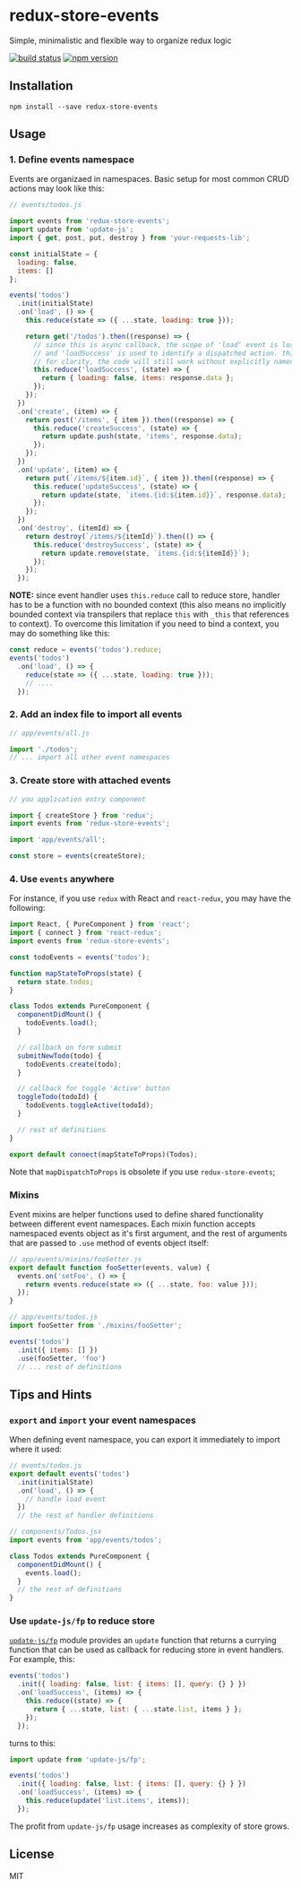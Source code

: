redux-store-events
==================

Simple, minimalistic and flexible way to organize redux logic

[![build status](https://img.shields.io/travis/akuzko/redux-store-events/master.svg?style=flat-square)](https://travis-ci.org/akuzko/redux-store-events)
[![npm version](https://img.shields.io/npm/v/redux-store-events.svg?style=flat-square)](https://www.npmjs.com/package/redux-store-events)

## Installation

```
npm install --save redux-store-events
```

## Usage

### 1. Define events namespace

Events are organizaed in namespaces. Basic setup for most common CRUD actions
may look like this:

```js
// events/todos.js

import events from 'redux-store-events';
import update from 'update-js';
import { get, post, put, destroy } from 'your-requests-lib';

const initialState = {
  loading: false,
  items: []
};

events('todos')
  .init(initialState)
  .on('load', () => {
    this.reduce(state => ({ ...state, loading: true }));

    return get('/todos').then((response) => {
      // since this is async callback, the scope of 'load' event is lost at this point,
      // and 'loadSuccess' is used to identify a dispatched action. this is used purely
      // for clarity, the code will still work without explicitly named action.
      this.reduce('loadSuccess', (state) => {
        return { loading: false, items: response.data };
      });
    });
  })
  .on('create', (item) => {
    return post('/items', { item }).then((response) => {
      this.reduce('createSuccess', (state) => {
        return update.push(state, 'items', response.data);
      });
    });
  })
  .on('update', (item) => {
    return put(`/items/${item.id}`, { item }).then((response) => {
      this.reduce('updateSuccess', (state) => {
        return update(state, `items.{id:${item.id}}`, response.data);
      });
    });
  })
  .on('destroy', (itemId) => {
    return destroy(`/items/${itemId}`).then(() => {
      this.reduce('destroySuccess', (state) => {
        return update.remove(state, `items.{id:${itemId}}`);
      });
    });
  });
```

**NOTE:** since event handler uses `this.reduce` call to reduce store, handler has to
be a function with no bounded context (this also means no implicitly bounded context
via transpilers that replace `this` with `_this` that references to context). To overcome
this limitation if you need to bind a context, you may do something like this:

```js
const reduce = events('todos').reduce;
events('todos')
  .on('load', () => {
    reduce(state => ({ ...state, loading: true }));
    // ....
  });
```

### 2. Add an index file to import all events

```js
// app/events/all.js

import './todos';
// ... import all other event namespaces
```

### 3. Create store with attached events

```js
// you application entry component

import { createStore } from 'redux';
import events from 'redux-store-events';

import 'app/events/all';

const store = events(createStore);
```

### 4. Use `events` anywhere

For instance, if you use `redux` with React and `react-redux`, you may have the following:

```js
import React, { PureComponent } from 'react';
import { connect } from 'react-redux';
import events from 'redux-store-events';

const todoEvents = events('todos');

function mapStateToProps(state) {
  return state.todos;
}

class Todos extends PureComponent {
  componentDidMount() {
    todoEvents.load();
  }

  // callback on form submit
  submitNewTodo(todo) {
    todoEvents.create(todo);
  }

  // callback for toggle 'Active' button
  toggleTodo(todoId) {
    todoEvents.toggleActive(todoId);
  }

  // rest of definitions
}

export default connect(mapStateToProps)(Todos);
```

Note that `mapDispatchToProps` is obsolete if you use `redux-store-events`;

### Mixins

Event mixins are helper functions used to define shared functionality between
different event namespaces. Each mixin function accepts namespaced events object
as it's first argument, and the rest of arguments that are passed to `.use` method
of events object itself:

```js
// app/events/mixins/fooSetter.js
export default function fooSetter(events, value) {
  events.on('setFoo', () => {
    return events.reduce(state => ({ ...state, foo: value }));
  });
}

// app/events/todos.js
import fooSetter from './mixins/fooSetter';

events('todos')
  .init({ items: [] })
  .use(fooSetter, 'foo')
  // ... rest of definitions
```

## Tips and Hints

### `export` and `import` your event namespaces

When defining event namespace, you can export it immediately to import where it used:

```js
// events/todos.js
export default events('todos')
  .init(initialState)
  .on('load', () => {
    // handle load event
  })
  // the rest of handler definitions

// components/Todos.jsx
import events from 'app/events/todos';

class Todos extends PureComponent {
  componentDidMount() {
    events.load();
  }
  // the rest of definitions
}
```

### Use `update-js/fp` to reduce store

[`update-js/fp`](https://www.npmjs.com/package/update-js#update-jsfp-module) module provides
an `update` function that returns a currying function that can be used as callback for
reducing store in event handlers. For example, this:

```js
events('todos')
  .init({ loading: false, list: { items: [], query: {} } })
  .on('loadSuccess', (items) => {
    this.reduce((state) => {
      return { ...state, list: { ...state.list, items } };
    });
  });
```
turns to this:

```js
import update from 'update-js/fp';

events('todos')
  .init({ loading: false, list: { items: [], query: {} } })
  .on('loadSuccess', (items) => {
    this.reduce(update('list.items', items));
  });
```

The profit from `update-js/fp` usage increases as complexity of store grows.

## License

MIT
